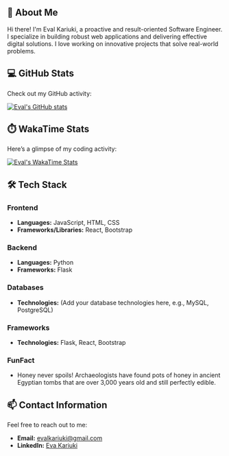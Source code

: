 ## 👋 About Me
Hi there! I'm Eval Kariuki, a proactive and result-oriented Software Engineer. I specialize in building robust web applications and delivering effective digital solutions. I love working on innovative projects that solve real-world problems.

## 💻 GitHub Stats
Check out my GitHub activity:

[![Eval's GitHub stats](https://github-readme-stats.vercel.app/api?username=Nyakio-Eva&show_icons=true&theme=radical)](https://github.com/Nyakio-Eva)

## ⏱️ WakaTime Stats
Here’s a glimpse of my coding activity:

[![Eval's WakaTime Stats](https://github-readme-stats.vercel.app/api/wakatime?username=evie_e&layout=compact&theme=radical)](https://wakatime.com/@evie_e)

## 🛠️ Tech Stack
### Frontend
- **Languages:** JavaScript, HTML, CSS
- **Frameworks/Libraries:** React, Bootstrap

### Backend
- **Languages:** Python
- **Frameworks:** Flask

### Databases
- **Technologies:** (Add your database technologies here, e.g., MySQL, PostgreSQL)

### Frameworks
- **Technologies:** Flask, React, Bootstrap

### FunFact
- Honey never spoils! Archaeologists have found pots of honey in ancient Egyptian tombs that are over 3,000 years old and still perfectly edible.

## 📫 Contact Information
Feel free to reach out to me:
- **Email:** [evalkariuki@gmail.com](mailto:evalkariuki@gmail.com)
- **LinkedIn:** [Eva Kariuki](https://www.linkedin.com/in/evalyne-kariuki-74205b161/)
